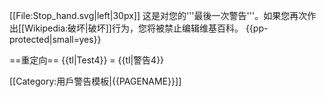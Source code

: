 [[File:Stop_hand.svg|left|30px]]
这是对您的'''最後一次警告'''。如果您再次作出[[Wikipedia:破坏|破坏]]行为，您将被禁止编辑维基百科。<noinclude>
{{pp-protected|small=yes}}

==重定向==
{{tl|Test4}} = {{tl|警告4}}

[[Category:用戶警告模板|{{PAGENAME}}]]
</noinclude>